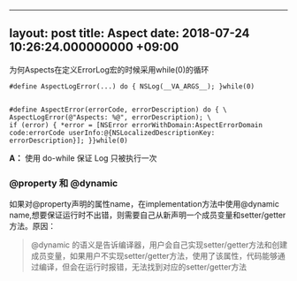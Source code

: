 
---
layout: post
title: Aspect
date: 2018-07-24 10:26:24.000000000 +09:00
---

为何Aspects在定义ErrorLog宏的时候采用while(0)的循环

```
#define AspectLogError(...) do { NSLog(__VA_ARGS__); }while(0)
```

```

#define AspectError(errorCode, errorDescription) do { \
AspectLogError(@"Aspects: %@", errorDescription); \
if (error) { *error = [NSError errorWithDomain:AspectErrorDomain code:errorCode userInfo:@{NSLocalizedDescriptionKey: errorDescription}]; }}while(0)

```
**A：** 使用 do-while 保证 Log 只被执行一次


### @property 和 @dynamic
如果对@property声明的属性name，在implementation方法中使用@dynamic name,想要保证运行时不出错，则需要自己从新声明一个成员变量和setter/getter方法。原因：
> @dynamic 的语义是告诉编译器，用户会自己实现setter/getter方法和创建成员变量，如果用户不实现setter/getter方法，使用了该属性，代码能够通过编译，但会在运行时报错，无法找到对应的setter/getter方法



